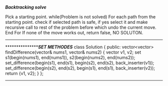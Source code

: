 









***Backtracking solve***

Pick a starting point.
while(Problem is not solved)
    For each path from the starting point.
        check if selected path is safe, if yes select it
        and make recursive call to rest of the problem
        before which undo the current move.
    End For
If none of the move works out, return false, NO SOLUTON.

**************************************************************


************************SET METHODES*********
class Solution {
public:
    vector<vector<int>> findDifference(vector<int>& nums1, vector<int>& nums2) {
    vector<int> v1, v2;
    set<int> s1(begin(nums1), end(nums1)), s2(begin(nums2), end(nums2));
    set_difference(begin(s1), end(s1), begin(s2), end(s2), back_inserter(v1));
    set_difference(begin(s2), end(s2), begin(s1), end(s1), back_inserter(v2));
    return {v1, v2};
}
};


*************************************

